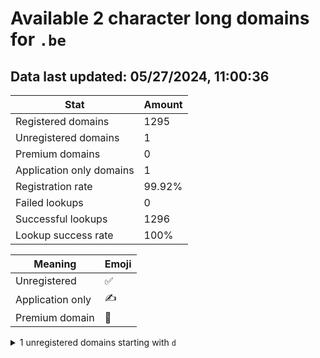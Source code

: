 # Available 2 character long domains for `.be`

## Data last updated: 05/27/2024, 11:00:36

|Stat|Amount|
|--|--|
|Registered domains|1295|
|Unregistered domains|1|
|Premium domains|0|
|Application only domains|1|
|Registration rate|99.92%|
|Failed lookups|0|
|Successful lookups|1296|
|Lookup success rate|100%|


|Meaning|Emoji|
|--|--|
|Unregistered|:white_check_mark:|
|Application only|:writing_hand:|
|Premium domain|:gem:|

<details>
<summary>1 unregistered domains starting with <bold><code>d</code></bold></summary>

|Type|Domain|
|--|--|
|:writing_hand:|`da.be`|
</details>